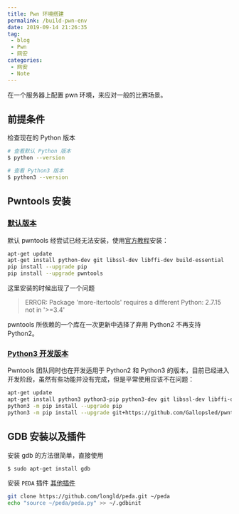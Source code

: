 ```yaml
---
title: Pwn 环境搭建
permalink: /build-pwn-env
date: 2019-09-14 21:26:35
tag: 
 - blog
 - Pwn
 - 网安
categories:
 - 网安
 - Note
---
```


 在一个服务器上配置 pwn 环境，来应对一般的比赛场景。

<!-- more -->

## 前提条件

检查现在的 Python 版本

~~~bash
# 查看默认 Python 版本
$ python --version

# 查看 Python3 版本
$ python3 --version
~~~

## Pwntools 安装

### [默认版本](https://github.com/Gallopsled/pwntools/)

默认 pwntools 经尝试已经无法安装，使用[官方教程](https://github.com/Gallopsled/pwntools#readme)安装：

```bash
apt-get update
apt-get install python-dev git libssl-dev libffi-dev build-essential
pip install --upgrade pip
pip install --upgrade pwntools
```

这里安装的时候出现了一个问题

> ERROR: Package 'more-itertools' requires a different Python: 2.7.15 not in '>=3.4'

pwntools 所依赖的一个库在一次更新中选择了弃用 Python2 不再支持 Python2。

### [Python3 开发版本](https://github.com/Gallopsled/pwntools/tree/dev3)

Pwntools 团队同时也在开发适用于 Python2 和 Python3 的版本，目前已经进入开发阶段，虽然有些功能并没有完成，但是平常使用应该不在问题：

```bash
apt-get update
apt-get install python3 python3-pip python3-dev git libssl-dev libffi-dev build-essential
python3 -m pip install --upgrade pip
python3 -m pip install --upgrade git+https://github.com/Gallopsled/pwntools.git@dev3
```

## GDB 安装以及插件

安装 gdb 的方法很简单，直接使用

```bash
$ sudo apt-get install gdb
```

安装 `PEDA` 插件 [其他插件](https://blog.csdn.net/gatieme/article/details/63254211)

```bash
git clone https://github.com/longld/peda.git ~/peda
echo "source ~/peda/peda.py" >> ~/.gdbinit
```
